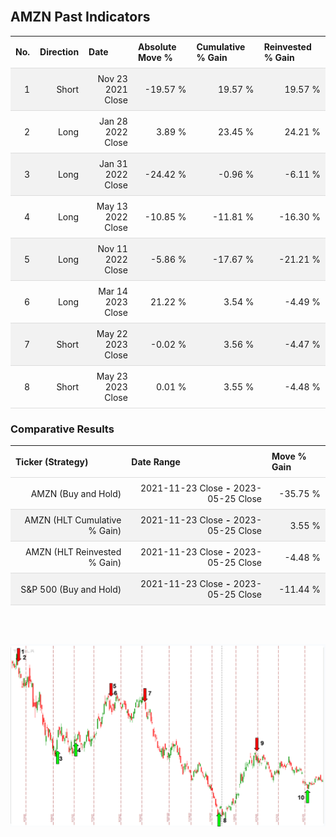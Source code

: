 
<style>
.hits {
            border-collapse: collapse;
            width: 100%;
        }
        .hits th, td {
            padding: 8px;
            border-bottom: 1px solid #ddd;
        }
        
        .hits td {text-align: right;}
        .hits th {text-align: left;}
        
        .hits tr:nth-child(even) {
            background-color: #f2f2f2;
        }
        
        .chartCol {
            width: 50%;
            float: left;
            padding: 20px;
        }  
</style>
    
<br>

## AMZN Past Indicators

<table class="hits">
    <tr>
        <th>No.</th>
        <th>Direction</th>
        <th>Date</th>
        <th>Absolute Move %</th>
        <th>Cumulative % Gain</th>
        <th>Reinvested % Gain</th>
      </tr>
    <tr>
        <td>1</td>
        <td>Short</td>
        <td>Nov 23 2021 Close</td>
        <td>-19.57 %</td>
        <td>19.57 %</td>
        <td>19.57 %</td>
    </tr>
    <tr>
        <td>2</td>
        <td>Long</td>
        <td>Jan 28 2022 Close</td>
        <td>3.89 %</td>
        <td>23.45 %</td>
        <td>24.21 %</td>
    </tr>
    <tr>
        <td>3</td>
        <td>Long</td>
        <td>Jan 31 2022 Close</td>
        <td>-24.42 %</td>
        <td>-0.96 %</td>
        <td>-6.11 %</td>
    </tr>
    <tr>
        <td>4</td>
        <td>Long</td>
        <td>May 13 2022 Close</td>
        <td>-10.85 %</td>
        <td>-11.81 %</td>
        <td>-16.30 %</td>
    </tr>
    <tr>
        <td>5</td>
        <td>Long</td>
        <td>Nov 11 2022 Close</td>
        <td>-5.86 %</td>
        <td>-17.67 %</td>
        <td>-21.21 %</td>
    </tr>
    <tr>
        <td>6</td>
        <td>Long</td>
        <td>Mar 14 2023 Close</td>
        <td>21.22 %</td>
        <td>3.54 %</td>
        <td>-4.49 %</td>
    </tr>
    <tr>
        <td>7</td>
        <td>Short</td>
        <td>May 22 2023 Close</td>
        <td>-0.02 %</td>
        <td>3.56 %</td>
        <td>-4.47 %</td>
    </tr>
    <tr>
        <td>8</td>
        <td>Short</td>
        <td>May 23 2023 Close</td>
        <td>0.01 %</td>
        <td>3.55 %</td>
        <td>-4.48 %</td>
    </tr>
    
</table>

### Comparative Results

<table class="hits">
    <thead>
        <th>Ticker (Strategy)</th>
        <th>Date Range</th>
        <th>Move % Gain</th>
    </thead>
    <tbody>
        <tr>
            <td>AMZN (Buy and Hold)</td>
            <td>2021-11-23 Close <b>-</b> 2023-05-25 Close</td>
            <td>-35.75 %</td>
        </tr>
        <tr>
            <td>AMZN (HLT Cumulative % Gain)</td>
            <td>2021-11-23 Close <b>-</b> 2023-05-25 Close</td>
            <td>3.55 %</td>
        </tr>
        <tr>
            <td>AMZN (HLT Reinvested % Gain)</td>
            <td>2021-11-23 Close <b>-</b> 2023-05-25 Close</td>
            <td>-4.48 %</td>
        </tr>
        <tr>
            <td>S&P 500 (Buy and Hold)</td>
            <td>2021-11-23 Close <b>-</b> 2023-05-25 Close</td>
            <td>-11.44 %</td>
        </tr>
    </tbody>
</table>
<br>
<br>

![Plot](charts/TSLAstatic.png)